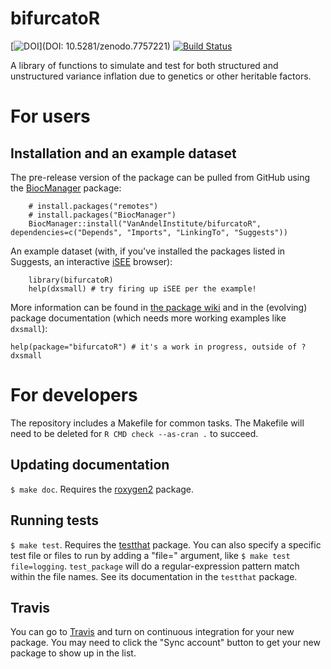 # bifurcatoR

[![DOI](https://zenodo.org/badge/493282641.svg)](DOI: 10.5281/zenodo.7757221)
[![Build Status](https://travis-ci.org/VanAndelInstitute/bifurcatoR.png?branch=master)](https://travis-ci.org/VanAndelInstitute/bifurcatoR)

A library of functions to simulate and test for both structured and unstructured variance inflation due to genetics or other heritable factors.

# For users 

## Installation and an example dataset

The pre-release version of the package can be pulled from GitHub using the [BiocManager](https://cran.r-project.org/package=BiocManager") package:

```
    # install.packages("remotes")
    # install.packages("BiocManager")
    BiocManager::install("VanAndelInstitute/bifurcatoR", dependencies=c("Depends", "Imports", "LinkingTo", "Suggests"))
```

An example dataset (with, if you've installed the packages listed in Suggests, an interactive [iSEE](https://bioconductor.org/packages/iSEE) browser): 

```
    library(bifurcatoR)
    help(dxsmall) # try firing up iSEE per the example!
```

More information can be found in [the package wiki](https://github.com/VanAndelInstitute/bifurcatoR/wiki/Testing-for-variance-effects-when-the-causal-genotype-is-unclear) and in the (evolving) package documentation (which needs more working examples like `dxsmall`):

```
help(package="bifurcatoR") # it's a work in progress, outside of ?dxsmall
```

# For developers

The repository includes a Makefile for common tasks. The Makefile will need to be deleted for `R CMD check --as-cran .` to succeed. 

## Updating documentation

`$ make doc`. Requires the [roxygen2](https://github.com/klutometis/roxygen) package.

## Running tests

`$ make test`. Requires the [testthat](https://github.com/hadley/testthat) package. You can also specify a specific test file or files to run by adding a "file=" argument, like `$ make test file=logging`. `test_package` will do a regular-expression pattern match within the file names. See its documentation in the `testthat` package.

## Travis

You can go to [Travis](https://travis-ci.org/profile/VanAndelInstitute) and turn on continuous integration for your new package. You may need to click the "Sync account" button to get your new package to show up in the list.
